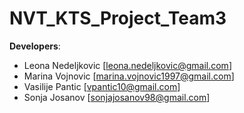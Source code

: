 # NVT_KTS_Project_Team3

**Developers**:
  * Leona Nedeljkovic [leona.nedeljkovic@gmail.com]
  * Marina Vojnovic [marina.vojnovic1997@gmail.com]
  * Vasilije Pantic [vpantic10@gmail.com]
  * Sonja Josanov [sonjajosanov98@gmail.com]
